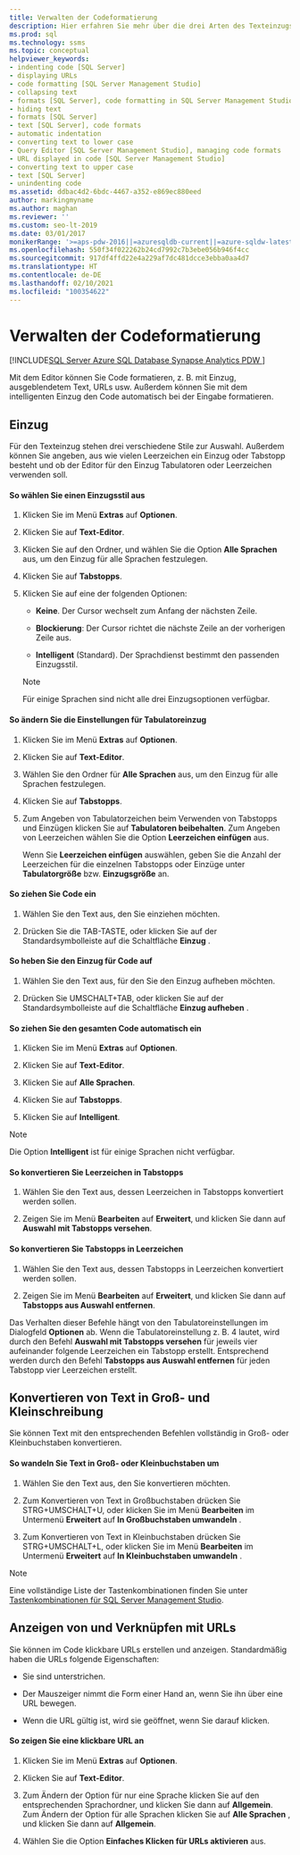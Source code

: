 ```yaml
---
title: Verwalten der Codeformatierung
description: Hier erfahren Sie mehr über die drei Arten des Texteinzugs und deren Verwendung sowie das Erstellen klickbarer URLs.
ms.prod: sql
ms.technology: ssms
ms.topic: conceptual
helpviewer_keywords:
- indenting code [SQL Server]
- displaying URLs
- code formatting [SQL Server Management Studio]
- collapsing text
- formats [SQL Server], code formatting in SQL Server Management Studio
- hiding text
- formats [SQL Server]
- text [SQL Server], code formats
- automatic indentation
- converting text to lower case
- Query Editor [SQL Server Management Studio], managing code formats
- URL displayed in code [SQL Server Management Studio]
- converting text to upper case
- text [SQL Server]
- unindenting code
ms.assetid: ddbac4d2-6bdc-4467-a352-e869ec880eed
author: markingmyname
ms.author: maghan
ms.reviewer: ''
ms.custom: seo-lt-2019
ms.date: 03/01/2017
monikerRange: '>=aps-pdw-2016||=azuresqldb-current||=azure-sqldw-latest||>=sql-server-2016||>=sql-server-linux-2017||=azuresqldb-mi-current'
ms.openlocfilehash: 550f34f022262b24cd7992c7b3ebe056b946f4cc
ms.sourcegitcommit: 917df4ffd22e4a229af7dc481dcce3ebba0aa4d7
ms.translationtype: HT
ms.contentlocale: de-DE
ms.lasthandoff: 02/10/2021
ms.locfileid: "100354622"
---
```

# <a name="manage-code-formatting"></a>Verwalten der Codeformatierung

[!INCLUDE[SQL Server Azure SQL Database Synapse Analytics PDW ](../../includes/applies-to-version/sql-asdb-asdbmi-asa-pdw.md)]

Mit dem Editor können Sie Code formatieren, z. B. mit Einzug, ausgeblendetem Text, URLs usw. Außerdem können Sie mit dem intelligenten Einzug den Code automatisch bei der Eingabe formatieren.  
  
## <a name="indenting"></a>Einzug  
 Für den Texteinzug stehen drei verschiedene Stile zur Auswahl. Außerdem können Sie angeben, aus wie vielen Leerzeichen ein Einzug oder Tabstopp besteht und ob der Editor für den Einzug Tabulatoren oder Leerzeichen verwenden soll.  
  
#### <a name="to-choose-an-indenting-style"></a>So wählen Sie einen Einzugsstil aus  
  
1.  Klicken Sie im Menü **Extras** auf **Optionen**.  
  
2.  Klicken Sie auf **Text-Editor**.  
  
3.  Klicken Sie auf den Ordner, und wählen Sie die Option **Alle Sprachen** aus, um den Einzug für alle Sprachen festzulegen.  
  
4.  Klicken Sie auf **Tabstopps**.  
  
5.  Klicken Sie auf eine der folgenden Optionen:  
  
    -   **Keine**. Der Cursor wechselt zum Anfang der nächsten Zeile.  
  
    -   **Blockierung**: Der Cursor richtet die nächste Zeile an der vorherigen Zeile aus.  
  
    -   **Intelligent** (Standard). Der Sprachdienst bestimmt den passenden Einzugsstil.  
  
    > [!NOTE]  
    >  Für einige Sprachen sind nicht alle drei Einzugsoptionen verfügbar.  
  
#### <a name="to-change-indent-tab-settings"></a>So ändern Sie die Einstellungen für Tabulatoreinzug  
  
1.  Klicken Sie im Menü **Extras** auf **Optionen**.  
  
2.  Klicken Sie auf **Text-Editor**.  
  
3.  Wählen Sie den Ordner für **Alle Sprachen** aus, um den Einzug für alle Sprachen festzulegen.  
  
4.  Klicken Sie auf **Tabstopps**.  
  
5.  Zum Angeben von Tabulatorzeichen beim Verwenden von Tabstopps und Einzügen klicken Sie auf **Tabulatoren beibehalten**. Zum Angeben von Leerzeichen wählen Sie die Option **Leerzeichen einfügen** aus.  
  
     Wenn Sie **Leerzeichen einfügen** auswählen, geben Sie die Anzahl der Leerzeichen für die einzelnen Tabstopps oder Einzüge unter **Tabulatorgröße** bzw. **Einzugsgröße** an.  
  
#### <a name="to-indent-code"></a>So ziehen Sie Code ein  
  
1.  Wählen Sie den Text aus, den Sie einziehen möchten.  
  
2.  Drücken Sie die TAB-TASTE, oder klicken Sie auf der Standardsymbolleiste auf die Schaltfläche **Einzug** .  
  
#### <a name="to-unindent-code"></a>So heben Sie den Einzug für Code auf  
  
1.  Wählen Sie den Text aus, für den Sie den Einzug aufheben möchten.  
  
2.  Drücken Sie UMSCHALT+TAB, oder klicken Sie auf der Standardsymbolleiste auf die Schaltfläche **Einzug aufheben** .  
  
#### <a name="to-automatically-indent-all-of-your-code"></a>So ziehen Sie den gesamten Code automatisch ein  
  
1.  Klicken Sie im Menü **Extras** auf **Optionen**.  
  
2.  Klicken Sie auf **Text-Editor**.  
  
3.  Klicken Sie auf **Alle Sprachen**.  
  
4.  Klicken Sie auf **Tabstopps**.  
  
5.  Klicken Sie auf **Intelligent**.  
  
> [!NOTE]  
>  Die Option **Intelligent** ist für einige Sprachen nicht verfügbar.  
  
#### <a name="to-convert-white-space-to-tabs"></a>So konvertieren Sie Leerzeichen in Tabstopps  
  
1.  Wählen Sie den Text aus, dessen Leerzeichen in Tabstopps konvertiert werden sollen.  
  
2.  Zeigen Sie im Menü **Bearbeiten** auf **Erweitert**, und klicken Sie dann auf **Auswahl mit Tabstopps versehen**.  
  
#### <a name="to-convert-tabs-to-spaces"></a>So konvertieren Sie Tabstopps in Leerzeichen  
  
1.  Wählen Sie den Text aus, dessen Tabstopps in Leerzeichen konvertiert werden sollen.  
  
2.  Zeigen Sie im Menü **Bearbeiten** auf **Erweitert**, und klicken Sie dann auf **Tabstopps aus Auswahl entfernen**.  
  
 Das Verhalten dieser Befehle hängt von den Tabulatoreinstellungen im Dialogfeld **Optionen** ab. Wenn die Tabulatoreinstellung z. B. 4 lautet, wird durch den Befehl **Auswahl mit Tabstopps versehen** für jeweils vier aufeinander folgende Leerzeichen ein Tabstopp erstellt. Entsprechend werden durch den Befehl **Tabstopps aus Auswahl entfernen** für jeden Tabstopp vier Leerzeichen erstellt.  
  
## <a name="converting-text-to-upper-and-lower-case"></a>Konvertieren von Text in Groß- und Kleinschreibung  
 Sie können Text mit den entsprechenden Befehlen vollständig in Groß- oder Kleinbuchstaben konvertieren.  
  
#### <a name="to-switch-text-to-upper-or-lower-case"></a>So wandeln Sie Text in Groß- oder Kleinbuchstaben um  
  
1.  Wählen Sie den Text aus, den Sie konvertieren möchten.  
  
2.  Zum Konvertieren von Text in Großbuchstaben drücken Sie STRG+UMSCHALT+U, oder klicken Sie im Menü **Bearbeiten** im Untermenü **Erweitert** auf **In Großbuchstaben umwandeln** .  
  
3.  Zum Konvertieren von Text in Kleinbuchstaben drücken Sie STRG+UMSCHALT+L, oder klicken Sie im Menü **Bearbeiten** im Untermenü **Erweitert** auf **In Kleinbuchstaben umwandeln** .  
  
> [!NOTE]  
>  Eine vollständige Liste der Tastenkombinationen finden Sie unter [Tastenkombinationen für SQL Server Management Studio](../../ssms/sql-server-management-studio-keyboard-shortcuts.md).  
  
## <a name="displaying-and-linking-to-urls"></a>Anzeigen von und Verknüpfen mit URLs  
 Sie können im Code klickbare URLs erstellen und anzeigen. Standardmäßig haben die URLs folgende Eigenschaften:  
  
-   Sie sind unterstrichen.  
  
-   Der Mauszeiger nimmt die Form einer Hand an, wenn Sie ihn über eine URL bewegen.  
  
-   Wenn die URL gültig ist, wird sie geöffnet, wenn Sie darauf klicken.  
  
#### <a name="to-display-a-clickable-url"></a>So zeigen Sie eine klickbare URL an  
  
1.  Klicken Sie im Menü **Extras** auf **Optionen**.  
  
2.  Klicken Sie auf **Text-Editor**.  
  
3.  Zum Ändern der Option für nur eine Sprache klicken Sie auf den entsprechenden Sprachordner, und klicken Sie dann auf **Allgemein**. Zum Ändern der Option für alle Sprachen klicken Sie auf **Alle Sprachen** , und klicken Sie dann auf **Allgemein**.  
  
4.  Wählen Sie die Option **Einfaches Klicken für URLs aktivieren** aus.  
  
  
